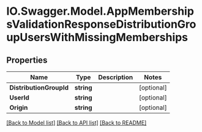 # IO.Swagger.Model.AppMembershipsValidationResponseDistributionGroupUsersWithMissingMemberships
## Properties

Name | Type | Description | Notes
------------ | ------------- | ------------- | -------------
**DistributionGroupId** | **string** |  | [optional] 
**UserId** | **string** |  | [optional] 
**Origin** | **string** |  | [optional] 

[[Back to Model list]](../README.md#documentation-for-models) [[Back to API list]](../README.md#documentation-for-api-endpoints) [[Back to README]](../README.md)

